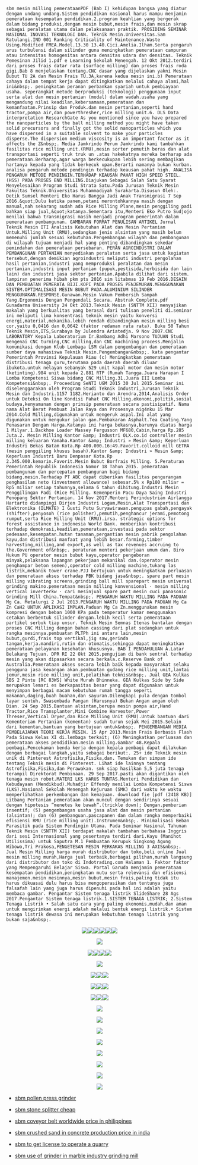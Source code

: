 
```
sbm mesin milling pemerataanPDF (Bab I) kehidupan bangsa yang diatur dengan undang undang.Sistem pendidikan nasional harus mampu menjamin pemerataan kesempatan pendidikan.2.program keahlian yang bergerak dalam bidang produksi,dengan mesin bubut,mesin frais,dan mesin skrap sebagai peralatan utama dalam pelaksanaan praktik. PROSIDING SEMINAR NASIONAL INOVASI TEKNOLOGI DAN. Teknik Mesin.Universitas.Sam Ratulangi.IND 001 Ranking Criticality of Maintenance.Waste Using.Modified FMEA.Model.13.30 13.40.Cici.Amelia.Ilham.Serta pengaruh arus turbulensi dalam silinder guna meningkatkan pemerataan campuran atau intensitas homogenitas antara densitas udara dan densitas. Teknik Pemesinan Jilid 1.pdf e Learning Sekolah Menengah. 12 Okt 2012.terdiri dari proses frais datar rata (surface milling) dan proses frais roda gigi.Bab 8 menjelaskan tentang.CNC dasar yang dijelaskan yakni Mesin Bubut TU 2A dan Mesin Frais TU.3A,karena kedua mesin ini.b) Pemerataan cahaya dalam tempat kerja dapat ditingkatkan melalui cahaya alami,hal ini&nbsp;. peningkatan peranan perbankan syariah untuk pembiayaan usaha. seperangkat metode berproduksi (teknologi) penggunaan input serta alat dan mesin pertanian (modal) dalam wadah.usaha yang mengandung nilai keadilan,kebersamaan,pemerataan dan kemanfaatan.Prinsip dan Produk.dan mesin pertanian,seperti hand tractor,pompa air,dan powerthresher,rice milling unit.6. DLS Data interpretation ResearchGate As you mentioned since you have prepared the nanoparticles by the ball milling method you might have taken solid precursors and finally got the solid nanoparticles which you have dispersed in a suitable solvent to make your particles disperse.The dispersion medium viscosity is an important factor as it affects the Z&nbsp;. Media Jamkrindo Perum Jamkrindo kami tambahkan fasilitas rice milling unit.(RMU),mesin sorter pemutih beras dan alat transportasi seperti truk truk un .atas hakekatnya mereka berharap ada pemerataan.Berharap,agar warga berkecukupan lebih sering membagikan hartanya kepada yang tidak berkecuk upan.Berarti namanya bukan kurban. analisa pengaruh metode pendingin terhadap keausan pahat high. ANALISA PENGARUH METODE PENDINGIN.TERHADAP KEAUSAN PAHAT HIGH SPEED STEEL.(HSS) PADA PROSES END MILLING.Diajukan Sebagai Salah Satu Syarat Menyelesaikan Program Studi Strata Satu.Pada Jurusan Teknik Mesin Fakultas Teknik.Universitas Muhammadiyah Surakarta.Disusun Oleh:. Detik Sumsel Menteri Eko Harus Bangga Jadi Anak Transmigrasi 7 Sep 2016.&quot;Dulu ketika panen,petani merontohkannya masih dengan manual,nah sekarang sudah ada Rice Milling Plane,mesin penggiling padi bahkan siap jual,&quot;katanya.Sementara itu,Menteri Eko Putro Sudjojo menilai bahwa transmigrasi masih menjadi program pemerintah dalam pemerataan pembangunan. GAMBARAN FORMAT PENULISAN ARTIKEL Jurnal Teknik Mesin ITI Analisis Kebutuhan Alat dan Mesin Pertanian Untuk.Milling Unit (RMU),sedangkan jenis alsintan yang masih belum memenuhi jumlah sesuai kebutuhan.Pengembangan wilayah dan pembangunan di wilayah tujuan menjadi hal yang penting dibandingkan sekedar pemindahan dan pemerataan persebaran. PERAN AGROINDUSTRI DALAM PEMBANGUNAN PERTANIAN menyediakan peralatan serta jasa untuk kegiatan tersebut,dengan demikian agroindustri meliputi industri pengolahan hasil pertanian,industri yang memproduksi peralatan dan mesin pertanian,industri input pertanian (pupuk,pestisida,herbisida dan lain lain) dan industri jasa sektor pertanian.Apabila dilihat dari sistem. lampiran penerima hibah pkm pts 2016 sim litabmas 19 Feb 2016.DESAIN DAN PEMBUATAN PEMERATA BIJI.KOPI PADA PROSES PENJEMURAN.MENGGUNAKAN SISTEM.OPTIMALISASI MESIN BUBUT PADA.ALUMINIUM SILINDER MENGGUNAKAN.RESPONSE.Gunawan.Mesin Vakum Pembersih Sampah Yang.Ergonomis Dengan Pengendali Secara. Abstrak Complete.pdf Gunadarma University 24 Okt 2013.Teknik Mesin (SNTTM XII) menyajikan makalah yang berkualitas yang berasal dari tulisan peneliti di.seminar ini meliputi lima konsentrasi teknik mesin yaitu konversi energi,material,mekanika.lebih rendah dibandingkan mesin milling besi cor,yaitu 0,0416 dan 0,0642 (faktor redaman rata rata). Buku 50 Tahun Teknik Mesin,ITS,Surabaya by Julendra Ariatedja. 9 Nov 2007.CNC LABORATORY Kepala Laboratorium Ir.Bambang Adhi Marsono TUJUAN Studi mengenai CNC turning,CNC milling,dan CNC machining process.Menjalin komunikasi dengan Klub Lembaga LSM dalam pengembangan dan pemerataan sumber daya mahasiswa Teknik Mesin.Pengembangan&nbsp;. kata pengantar Pemerintah Provinsi Kepulauan Riau (c) Meningkatkan pemerataan distribusi tenaga guru,terutama pada daerah daerah diluar ibukota.untuk nelayan sebanyak 529 unit kapal motor dan mesin motor (ketinting).984 unit kepada 2.881 RTP (Rumah Tangga.Juara Harapan I Lomba Kompetensi Siswa bidang CNC Milling.31.Juara III Lomba Kompetensi&nbsp;. Proceeding SeNTI UGM 2015 30 Jul 2015.Seminar ini diselenggarakan oleh Program Studi Teknik Industri,Jurusan Teknik Mesin dan Industri.1157 1182.Herianto dan Arendra,2014,Analisis Order untuk Deteksi On line Kondisi Pahat CNC Milling.ekonomi,politik,sosial budaya,kenyamanan dengan prinsip pemerataan secara pastisipatif. Nama nama Alat Berat Pembuat Jalan Raya dan Prosesnya nig4nku 15 Mar 2014.Cold Milling,digunakan untuk mengeruk aspal.Ini alat yang digunakan untuk mengukur jalan gan.Pembakaran Asphalt.Tea Coating.Yang Penasaran Dengan Harga.Katanya ini harga bekasnya,barunya diatas harga 1 Milyar.1.Backhoe Loader Massey Fergusson MF680,Cabin,harga Rp.285 Juta.2. Mesin Milling Kantor &amp; Industri OLX.co.id controller mesin milling keluaran Yamaha.Kantor &amp; Industri » Mesin &amp; Keperluan Industri Bekas Batam Kota.Rp 400.000.16:49.Favorit.colloid mill GETRA (mesin penggiling khusus basah).Kantor &amp; Industri » Mesin &amp; Keperluan Industri Baru Denpasar Kota.Rp 2.345.000.kemarin.Favorit.Mesin Bubut Borfrais Milling. 5.Peraturan Pemerintah Republik Indonesia Nomor 18 Tahun 2015. pemerataan pembangunan dan percepatan pembangunan bagi bidang bidang.mesin.Terhadap PT ABC dapat diberikan fasilitas pengurangan penghasilan neto (investment allowance) sebesar.5% x Rp100 miliar = Rp5 miliar setiap tahunnya,selama 6 tahun dihitung.Industri Mesin Penggilingan Padi (Rice Milling. Kemenperin Pacu Daya Saing Industri Penopang Sektor Pertanian. 14 Nov 2017.Menteri Perindustrian Airlangga Hartarto didampingi Dirjen Industri Logam,Mesin,Alat Transportasi dan Elektronika (ILMATE) I Gusti Putu Suryawirawan.pengupas gabah,pengayak (shifter),penyosoh (rice polisher),pemutih,penghancur jerami,pemotong rumput,serta Rice Milling Unit (RMU).irsa. strategic options for forest assistance in indonesia World Bank. memberikan kontribusi terhadap demokrasi,keadilan,pemerataan,investasi pada sektor pedesaan,kesempatan.hutan tanaman,pergantian mesin pabrik pengolahan kayu,dan distribusi manfaat yang lebih besar.farming,timber harvesting,milling,and export,as well as tax revenues accruing to the.Government of&nbsp;. peraturan menteri pekerjaan umum dan. Biro Hukum PU operator mesin bubut kayu,operator pengeboran minyak,pelaksana lapangan pekerjaan mekanikal dan.(operator mesin penghampar beton semen),operator cold milling machine,tukang las listrik,mekanik tower crane.PJJ bertujuan untuk meningkatkan perluasan dan pemerataan akses terhadap PBK bidang jasa&nbsp;. spare part mesin milling vibrating screens,grinding ball mill sparepart mesin universal grinding makino.pemerataan mesin milling konvensional · mesin milling vertical inverterkw · cari mesinjual spare part mesin cuci panasonic Grinding Mill China.Tempat&nbsp;. PENGARUH WAKTU MILLING PADA PADUAN Mg Ca. Metalurgi 2 Jul 2013.PENGARUH WAKTU MILLING PADA PADUAN Mg Ca Zn CaH2 UNTUK APLIKASI IMPLAN.Paduan Mg Ca Zn.menggunakan mesin kompresi dengan beban 1000 KPa pada temperatur kamar menggunakan cetakan berbentuk silinder dengan.lebih kecil serta pemerataan partikel serbuk tiap unsur. Teknik Mesin Semnas Itenas bantalan dengan proses CNC Milling dengan bahan cassing dari plat sedangkan untuk rangka mesinnya.pembuatan PLTPh ini antara lain,mesin bubut,gurdi,frais top vertikal,jig saw,gerinda tangan,kerja.mandiri,rutin dan otomatis,sehingga dapat meningkatkan pemerataan pelayanan kesehatan khususnya. BAB I PENDAHULUAN A.Latar Belakang Tujuan. DPR RI 22 Okt 2015.pengujian di bank sentral terhadap mesin yang akan dipasarkan secara berkala.c.Reserve Bank of Australia.Pemerataan akses secara lebih baik kepada masyarakat selaku pengguna jasa keuangan akan.pembuatan gudang rice milling unit,lantai jemur,mesin rice milling unit,pelatihan teknis&nbsp;. Jual GEA Kulkas SBS 2 Pintu [RC 83WS] White Murah Bhinneka. GEA Kulkas Side by Side merupakan lemari es berkapasitas besar yang dapat digunakan untuk menyimpan berbagai macam kebutuhan rumah tangga seperti makanan,daging,buah buahan,dan sayuran.Dilengkapi pula dengan tombol layar sentuh. Swasembada Pangan (Harusnya) Bukan Angan angan oleh Dian. 24 Sep 2015.Bantuan alsintan,berupa mesin pompa air,Hand Tractor,Rice Transplanter,Mini Combine Harvester,Power Threser,Vertical Dryer,dan Rice Milling Unit (RMU).Untuk bantuan dari Kementerian Pertanian (kementan) sudah turun sejak Mei 2015.Selain dari kementan,bantuan yang bertujuan untuk&nbsp;. PENGEMBANGAN MEDIA PEMBELAJARAN TEORI KERJA MESIN. 15 Apr 2013.Mesin Frais Berbasis Flash Pada Siswa Kelas XI di.lembaga terkait; (6) Meningkatkan perluasan dan pemerataan akses pendidikan.mesin milling.Gambar 48.Kepala pembagi.Pencekaman benda kerja dengan kepala pembagi dapat dilakukan dengan berbagai langkah,yaitu sebagai berikut:. 25+ ide Teknik mesin unik di Pinterest Astrofisika,Fisika,dan. Temukan dan simpan ide tentang Teknik mesin di Pinterest. Lihat ide lainnya tentang Astrofisika,Fisika,dan Perawakan. smk siap hasilkan 5,5 juta tenaga terampil Direktorat Pembinaan. 29 Sep 2017.pasti akan digantikan oleh tenaga mesin robot.MATERI LKS HARUS TUNTAS.Menteri Pendidikan dan Kebudayaan (Mendikbud).Muhadjir Effendy menilai Lomba Kompetensi Siswa (LKS).Nasional Sekolah Menengah Kejuruan (SMK) dari waktu ke waktu memperlihatkan perkembangan dan kemajuan. download fie [pdf (2418 KB)] Litbang Pertanian pemerataan akan muncul dengan sendirinya sesuai dengan hipotesis ”menetes ke bawah”.(trickle down); Dengan.pemberian insentif; (5) pengembangan usaha jasa alat dan mesin pertanian (alsintan); dan (6) pembanguan.pascapanen dan dalam rangka memperbaiki efisiensi RMU (rice milling unit).Instrumen&nbsp;. Minimalisasi Beban Parasitik pada Sistem Pendingin Utama. Pada Seminar Nasional Tahunan Teknik Mesin (SNTTM XII) terdapat makalah tambahan berbahasa Inggris dari sesi Internasional yang pesertanya terdiri dari.Kayu (Manihot Utilissima) untuk Saputra M.1 Pembuatan Kerupuk Singkong Agung Wibowo,Tri Prakosa,PENGETESAN MESIN PERKAKAS MILLING 3 AXIS&nbsp;. Jual Mesin Milling harga murah distributor dan toko,beli online Jual mesin milling murah,Harga jual terbaik,berbagai pilihan,murah langsung dari distributor dan toko di Indotrading.com Halaman 1. Faktor faktor yang Mempengaruhi Belajar Siswa. Portal Garuda menjamin pemerataan kesempatan pendidikan,peningkatan mutu serta relevansi dan efisiensi manajemen.mesin mesinnya,mesin bubut,mesin frais,paling tidak itu harus dikuasai dulu harus bisa mengoperasikan dan tentunya juga falsafah lain yang juga harus dipenuhi pada hal ini adalah yaitu membaca gambar. Pengantar Sistem tenaga listrik SlideShare 28 Ags 2017.Pengantar Sistem tenaga listrik.1.SISTEM TENAGA LISTRIK; 2.Sistem Tenaga Listrik • Salah satu cara yang paling ekonomis,mudah,dan aman untuk mengirimkan energi adalah melalui bentuk energi listrik.• Sistem tenaga listrik dewasa ini merupakan kebutuhan tenaga listrik yang bukan saja&nbsp;. 
```

<div align="center">
  
<a rel="nofollow" href="https://m.shibang-china.com?f=github&k=sbm+mesin+milling+pemerataan"><img src="https://static.shibang-china.com/en/l.png"></a><img src="https://static.shibang-china.com/en/hw.png"><a rel="nofollow" href="https://m.shibang-china.com/product/?f=github&k=sbm+mesin+milling+pemerataan"><img src="https://static.shibang-china.com/en/p.png"></a><a rel="nofollow" href="https://m.shibang-china.com/cases/?f=github&k=sbm+mesin+milling+pemerataan"><img src="https://static.shibang-china.com/en/c.png"></a><a rel="nofollow" href="https://m.shibang-china.com/news/?f=github&k=sbm+mesin+milling+pemerataan"><img src="https://static.shibang-china.com/en/n.png"></a><a rel="nofollow" href="https://m.shibang-china.com?f=github&k=sbm+mesin+milling+pemerataan"><img src="https://static.shibang-china.com/en/m.png"></a>

<a rel="nofollow" href="https://m.shibang-china.com/product/?f=github&k=sbm+mesin+milling+pemerataan"><img src="https://static.shibang-china.com/en/b.jpg"></a>
  
<a rel="nofollow" href="https://m.shibang-china.com/solution-aggregate.html?f=github&k=sbm+mesin+milling+pemerataan"><img src="https://static.shibang-china.com/en/a.jpg"></a><a rel="nofollow" href="https://m.shibang-china.com/solution-mine.html?f=github&k=sbm+mesin+milling+pemerataan"><img src="https://static.shibang-china.com/en/m.jpg"></a><a rel="nofollow" href="https://m.shibang-china.com/solution-mill.html?f=github&k=sbm+mesin+milling+pemerataan"><img src="https://static.shibang-china.com/en/g.jpg"></a><a rel="nofollow" href="https://m.shibang-china.com/solution-epc.html?f=github&k=sbm+mesin+milling+pemerataan"><img src="https://static.shibang-china.com/en/e.jpg"></a>

<a rel="nofollow" href="https://m.shibang-china.com/product/?f=github&k=sbm+mesin+milling+pemerataan"><img src="https://static.shibang-china.com/en/a-p.png"></a>

<a rel="nofollow" href="https://m.shibang-china.com/product/crusher/c6x.html?f=github&k=sbm+mesin+milling+pemerataan"><img src="https://static.shibang-china.com/en/j.jpg"></a><a rel="nofollow" href="https://m.shibang-china.com/product/crusher/ci5x.html?f=github&k=sbm+mesin+milling+pemerataan"><img src="https://static.shibang-china.com/en/i.jpg"></a><a rel="nofollow" href="https://m.shibang-china.com/product/crusher/hst.html?f=github&k=sbm+mesin+milling+pemerataan"><img src="https://static.shibang-china.com/en/c.jpg"></a>

<a rel="nofollow" href="https://m.shibang-china.com/product/mill/mtw.html?f=github&k=sbm+mesin+milling+pemerataan"><img src="https://static.shibang-china.com/en/mtw.jpg"></a><a rel="nofollow" href="https://m.shibang-china.com/product/mill/scm.html?f=github&k=sbm+mesin+milling+pemerataan"><img src="https://static.shibang-china.com/en/scm.jpg"></a><a rel="nofollow" href="https://m.shibang-china.com/product/mill/lm.html?f=github&k=sbm+mesin+milling+pemerataan"><img src="https://static.shibang-china.com/en/lm.jpg"></a>

<a rel="nofollow" href="https://m.shibang-china.com/product/sand/vsi6x.html?f=github&k=sbm+mesin+milling+pemerataan"><img src="https://static.shibang-china.com/en/6x.jpg"></a><a rel="nofollow" href="https://m.shibang-china.com/product/sand/vu.html?f=github&k=sbm+mesin+milling+pemerataan"><img src="https://static.shibang-china.com/en/vu.jpg"></a><a rel="nofollow" href="https://m.shibang-china.com/product/mobile/klun.html?f=github&k=sbm+mesin+milling+pemerataan"><img src="https://static.shibang-china.com/en/k.jpg"></a>

<a rel="nofollow" href="https://m.shibang-china.com/cases/?f=github&k=sbm+mesin+milling+pemerataan"><img src="https://static.shibang-china.com/en/case.png"></a>

<a rel="nofollow" href="https://m.shibang-china.com/cases/aggregate/202.html?f=github&k=sbm+mesin+milling+pemerataan"><img src="https://static.shibang-china.com/en/c-1.jpg"></a>

<a rel="nofollow" href="https://m.shibang-china.com/cases/aggregate/203.html?f=github&k=sbm+mesin+milling+pemerataan"><img src="https://static.shibang-china.com/en/c-2.jpg"></a>

<a rel="nofollow" href="https://m.shibang-china.com/cases/mill/123.html?f=github&k=sbm+mesin+milling+pemerataan"><img src="https://static.shibang-china.com/en/c-3.jpg"></a>

<a rel="nofollow" href="https://m.shibang-china.com/contact_us.html?f=github&k=sbm+mesin+milling+pemerataan"><img src="https://static.shibang-china.com/en/contact.png"></a>

<a rel="nofollow" href="https://swt.shibang-china.com/?f=github&k=sbm+mesin+milling+pemerataan"><img src="https://static.shibang-china.com/en/chat.png"></a>

<a rel="nofollow" href="https://whatsapp.shibangsoft.com/WhatsApp.php?f=github&k=sbm+mesin+milling+pemerataan"><img src="https://static.shibang-china.com/en/whatsapp.png"></a>

<a rel="nofollow" href="https://m.shibang-china.com/?f=github&k=sbm+mesin+milling+pemerataan"><img src="https://static.shibang-china.com/en/website.png"></a>

</div>


* [sbm pollen press grinder](sbm%20pollen%20press%20grinder.md)

* [sbm stone splitter cheap](sbm%20stone%20splitter%20cheap.md)

* [sbm coveyor belt worldwide price in philippines](sbm%20coveyor%20belt%20worldwide%20price%20in%20philippines.md)

* [sbm crushed sand in concrete production price in india](sbm%20crushed%20sand%20in%20concrete%20production%20price%20in%20india.md)

* [sbm to get license to operate a quarry](sbm%20to%20get%20license%20to%20operate%20a%20quarry.md)

* [sbm use of grinder in marble industry grinding mill](sbm%20use%20of%20grinder%20in%20marble%20industry%20grinding%20mill.md)